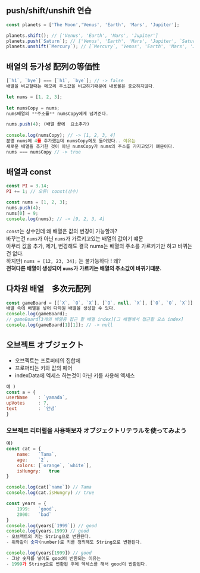 ## push/shift/unshift 연습

```js
const planets = ['The Moon','Venus', 'Earth', 'Mars', 'Jupiter'];

planets.shift(); // ['Venus', 'Earth', 'Mars', 'Jupiter']
planets.push(`Saturn`); // ['Venus', 'Earth', 'Mars', 'Jupiter', `Saturn`]
planets.unshift(`Mercury`); // [`Mercury`, 'Venus', 'Earth', 'Mars', 'Jupiter', `Saturn`]
```

## 배열의 등가성 配列の等価性

```js
[`h1`, `bye`] === [`h1`, `bye`]; // -> false
배열을 비교할때는 메모리 주소값을 비교하기때문에 내용물은 중요하지않다.  

let nums = [1, 2, 3];
   
let numsCopy = nums;
nums배열의 **주소를** numsCopy에게 넘겨준다.  

nums.push(4); (배열 끝에  요소추가)  
  
console.log(numsCopy); // -> [1, 2, 3, 4]  
분명 nums에 4를 추가했는데 numsCopy에도 들어있다.. 이유는  
새로운 배열을 추가한 것이 아닌 numsCopy가 nums의 주소를 가지고있기 떄문이다.  
nums === numsCopy // -> true
```

## 배열과 const
```js
const PI = 3.14;
PI += 1; // 오류! const(상수)

const nums = [1, 2, 3];
nums.push(4);
nums[0] = 9;
console.log(nums); // -> [9, 2, 3, 4]
```
`const`는 상수인데 왜 배열은 값의 변경이 가능할까?  
바꾸는건 `nums`가 아닌 `nums`가 가르키고있는 배열의 값이기 떄문  
아무리 값을 추가, 제거, 변경해도 결국 nums는 배열의 주소를 가르키기만 하고 바뀌는건 없다.  
하지만) `nums = [12, 23, 34];` 는 불가능하다 ! 왜?  
**전혀다른 배열이 생성되어 `nums`가 가르키는 배열의 주소값이 바뀌기떄문.**


## 다차원 배열　多次元配列

```js
const gameBoard = [[`X`, `O`, `X`], [`O`, null, `X`], [`O`, `O`, `X`]];
배열 속에 배열을 넣어 다차원 배열을 생성할 수 있다.
console.log(gameBoard);
// gameBoard[3개의 배열중 접근 할 배열 index][그 배열에서 접근할 요소 index]
console.log(gameBoard[1][1]); // -> null
```

## 오브젝트 オブジェクト
- 오브젝트는 프로퍼티의 집합체
- 프로퍼티는 키와 값의 페어
- indexData에 엑세스 하는것이 아닌 키를 사용해 엑세스
```js
예 )
const a = {
userName    : `yamada`,
upVotes     : 7,
text        : `안녕`
}
```
### 오브젝트 리터럴을 사용해보자 オブジェクトリテラルを使ってみよう
```js
예)
const cat = {
    name:   `Tama`,
    age:    `2`,
    colors: [`orange`, `white`],
    isHungry:   true
}

console.log(cat[`name`]) // Tama
console.log(cat.isHungry) // true
```
  
```js
const years = {
    1999:   `good`,
    2000:   `bad`
}
console.log(years[`1999`]) // good
console.log(years.1999) // good
- 오브젝트의 키는 String으로 변환된다.
- 위와같이 숫자(number)로 키를 정의해도 String으로 변환된다.

console.log(years[1999]) // good
- 그냥 숫자를 넣어도 good이 반환되는 이유는
- 1999가 String으로 변환된 후에 엑세스를 해서 good이 반환된다.
```

